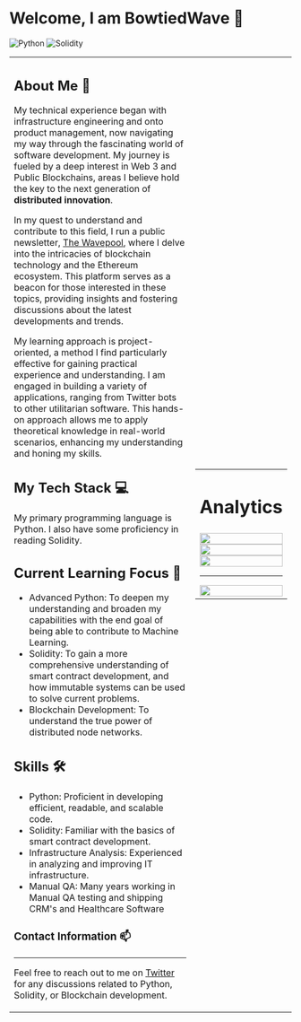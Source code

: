 # Welcome, I am BowtiedWave 👋

![Python](https://img.shields.io/badge/-Python-3776AB?style=flat-square&logo=python&logoColor=white)
![Solidity](https://img.shields.io/badge/-Solidity-363636?style=flat-square&logo=solidity&logoColor=white)

<table width="100%">
  <tr>
    <td width="65%">

## About Me 📝

My technical experience began with infrastructure engineering and onto product management, now navigating my way through the fascinating world of software development. My journey is fueled by a deep interest in Web 3 and Public Blockchains, areas I believe hold the key to the next generation of <b>distributed innovation</b>.

In my quest to understand and contribute to this field, I run a public newsletter, [The Wavepool](#https://bowtiedwave.substack.com/), where I delve into the intricacies of blockchain technology and the Ethereum ecosystem. This platform serves as a beacon for those interested in these topics, providing insights and fostering discussions about the latest developments and trends.

My learning approach is project-oriented, a method I find particularly effective for gaining practical experience and understanding. I am engaged in building a variety of applications, ranging from Twitter bots to other utilitarian software. This hands-on approach allows me to apply theoretical knowledge in real-world scenarios, enhancing my understanding and honing my skills.

## My Tech Stack 💻

My primary programming language is Python. I also have some proficiency in reading Solidity.

## Current Learning Focus 🎯

- Advanced Python: To deepen my understanding and broaden my capabilities with the end goal of being able to contribute to Machine Learning.
- Solidity: To gain a more comprehensive understanding of smart contract development, and how immutable systems can be used to solve current problems.
- Blockchain Development: To understand the true power of distributed node networks.

## Skills 🛠️

- Python: Proficient in developing efficient, readable, and scalable code.
- Solidity: Familiar with the basics of smart contract development.
- Infrastructure Analysis: Experienced in analyzing and improving IT infrastructure.
- Manual QA: Many years working in Manual QA testing and shipping CRM's and Healthcare Software

### Contact Information 📫
<hr>

Feel free to reach out to me on [Twitter](https://twitter.com/bowtiedwavepool) for any discussions related to Python, Solidity, or Blockchain development.



<td width="35%">

<table width="100%">
  <tr>
    <td style="vertical-align: top;">

<h1 align = "center">Analytics</h1>

  </td>
  </tr>
  <tr>
    <td>

  <img src="https://streak-stats.demolab.com?user=0x3at&theme=react&card_width=600&hide_current_streak=true&hide_longest_streak=true" style="width: 100%;">

  <img src="https://streak-stats.demolab.com?user=0x3at&theme=react&card_width=600&hide_total_contributions=true&hide_longest_streak=true" style="width: 100%;">

  <img src="https://streak-stats.demolab.com?user=0x3at&theme=react&card_width=600&hide_total_contributions=true&hide_current_streak=true" style="width: 100%;">

<hr>
  <img src="https://github-readme-stats.vercel.app/api/top-langs/?username=0x3at" style="width: 100%;">

  </td>
  </tr>
</table>

</td>
